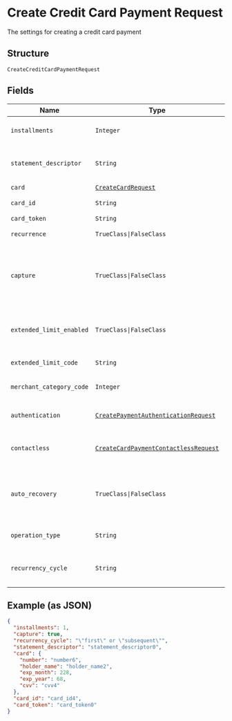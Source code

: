 
# Create Credit Card Payment Request

The settings for creating a credit card payment

## Structure

`CreateCreditCardPaymentRequest`

## Fields

| Name | Type | Tags | Description |
|  --- | --- | --- | --- |
| `installments` | `Integer` | Optional | Number of installments<br>**Default**: `1` |
| `statement_descriptor` | `String` | Optional | The text that will be shown on the credit card's statement |
| `card` | [`CreateCardRequest`](../../doc/models/create-card-request.md) | Optional | Credit card data |
| `card_id` | `String` | Optional | The credit card id |
| `card_token` | `String` | Optional | - |
| `recurrence` | `TrueClass\|FalseClass` | Optional | Indicates a recurrence |
| `capture` | `TrueClass\|FalseClass` | Optional | Indicates if the operation should be only authorization or auth and capture.<br>**Default**: `true` |
| `extended_limit_enabled` | `TrueClass\|FalseClass` | Optional | Indicates whether the extended label (private label) is enabled |
| `extended_limit_code` | `String` | Optional | Extended Limit Code |
| `merchant_category_code` | `Integer` | Optional | Customer business segment code |
| `authentication` | [`CreatePaymentAuthenticationRequest`](../../doc/models/create-payment-authentication-request.md) | Optional | The payment authentication request |
| `contactless` | [`CreateCardPaymentContactlessRequest`](../../doc/models/create-card-payment-contactless-request.md) | Optional | The Credit card payment contactless request |
| `auto_recovery` | `TrueClass\|FalseClass` | Optional | Indicates whether a particular payment will enter the offline retry flow |
| `operation_type` | `String` | Optional | AuthOnly, AuthAndCapture, PreAuth |
| `recurrency_cycle` | `String` | Optional | Defines whether the card has been used one or more times. |

## Example (as JSON)

```json
{
  "installments": 1,
  "capture": true,
  "recurrency_cycle": "\"first\" or \"subsequent\"",
  "statement_descriptor": "statement_descriptor0",
  "card": {
    "number": "number6",
    "holder_name": "holder_name2",
    "exp_month": 228,
    "exp_year": 68,
    "cvv": "cvv4"
  },
  "card_id": "card_id4",
  "card_token": "card_token0"
}
```

